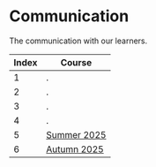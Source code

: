 # Communication

The communication with our learners.

Index|Course
-----|------------------------------------
1    |.
2    |.
3    |.
4    |.
5    |[Summer 2025](summer_2025/README.md)
6    |[Autumn 2025](autumn_2025/README.md)

